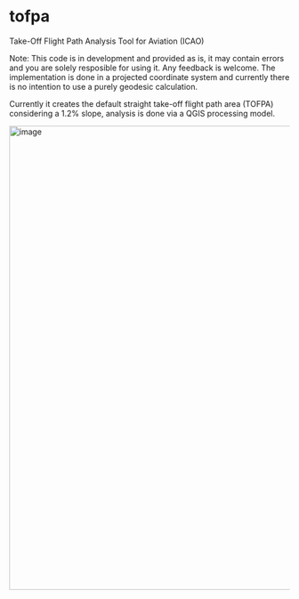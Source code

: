 # tofpa
Take-Off Flight Path Analysis Tool for Aviation (ICAO)

Note: This code is in development and provided as is, it may contain errors and you are solely resposible for using it. Any feedback is welcome.
The implementation is done in a projected coordinate system and currently there is no intention to use a purely geodesic calculation.

Currently it creates the default straight take-off flight path area (TOFPA) considering a 1.2% slope, analysis is done via a QGIS processing model.

<img width="1536" height="834" alt="image" src="https://github.com/user-attachments/assets/a289b0b2-466b-4665-b8b8-7bd77e22b3a5" />
